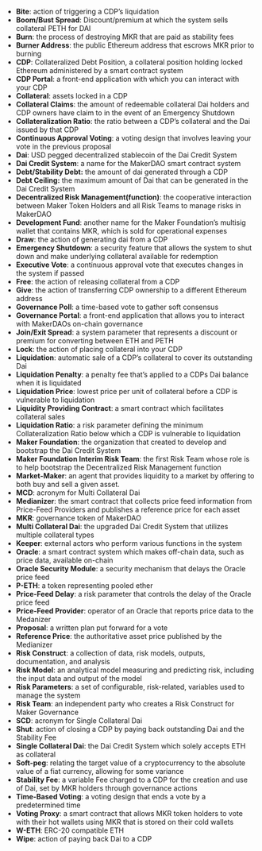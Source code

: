 *   **Bite**: action of triggering a CDP’s liquidation
*   **Boom/Bust Spread**: Discount/premium at which the system sells collateral PETH for DAI
*   **Burn**: the process of destroying MKR that are paid as stability fees
*   **Burner Address**: the public Ethereum address that escrows MKR prior to burning
*   **CDP**: Collateralized Debt Position, a collateral position holding locked Ethereum administered by a smart contract system
*   **CDP Portal**: a front-end application with which you can interact with your CDP
*   **Collateral**: assets locked in a CDP
*   **Collateral Claims**: the amount of redeemable collateral Dai holders and CDP owners have claim to in the event of an Emergency Shutdown
*   **Collateralization Ratio**: the ratio between a CDP’s collateral and the Dai issued by that CDP
*   **Continuous Approval Voting**: a voting design that involves leaving your vote in the previous proposal
*   **Dai**: USD pegged decentralized stablecoin of the Dai Credit System
*   **Dai Credit System**: a name for the MakerDAO smart contract system 
*   **Debt/Stability Debt:** the amount of dai generated through a CDP
*   **Debt Ceiling:** the maximum amount of Dai that can be generated in the Dai Credit System
*   **Decentralized Risk Management(function)**: the cooperative interaction between Maker Token Holders and all Risk Teams to manage risks in MakerDAO
*   **Development Fund**: another name for the Maker Foundation’s multisig wallet that contains MKR, which is sold for operational expenses 
*   **Draw**: the action of generating dai from a CDP
*   **Emergency Shutdown**: a security feature that allows the system to shut down and make underlying collateral available for redemption
*   **Executive Vote**: a continuous approval vote that executes changes in the system if passed
*   **Free**: the action of releasing collateral from a CDP
*   **Give**: the action of transferring CDP ownership to a different Ethereum address
*   **Governance Poll**: a time-based vote to gather soft consensus
*   **Governance Portal**: a front-end application that allows you to interact with MakerDAOs on-chain governance
*   **Join/Exit Spread**: a system parameter that represents a discount or premium for converting between ETH and PETH
*   **Lock**: the action of placing collateral into your CDP
*   **Liquidation**: automatic sale of a CDP’s collateral to cover its outstanding Dai
*   **Liquidation Penalty**: a penalty fee that’s applied to a CDPs Dai balance when it is liquidated
*   **Liquidation Price**: lowest price per unit of collateral before a CDP is vulnerable to liquidation
*   **Liquidity Providing Contract**: a smart contract which facilitates collateral sales
*   **Liquidation Ratio**: a risk parameter defining the minimum Collateralization Ratio below which a CDP is vulnerable to liquidation
*   **Maker Foundation**: the organization that created to develop and bootstrap the Dai Credit System
*   **Maker Foundation Interim Risk Team**: the first Risk Team whose role is to help bootstrap the Decentralized Risk Management function 
*   **Market-Maker**: an agent that provides liquidity to a market by offering to both buy and sell a given asset. 
*   **MCD**: acronym for Multi Collateral Dai
*   **Medianizer**: the smart contract that collects price feed information from Price-Feed Providers and publishes a reference price for each asset
*   **MKR**: governance token of MakerDAO
*   **Multi Collateral Dai**: the upgraded Dai Credit System that utilizes multiple collateral types
*   **Keeper**: external actors who perform various functions in the system
*   **Oracle**: a smart contract system which makes off-chain data, such as price data, available on-chain
*   **Oracle Security Module**: a security mechanism that delays the Oracle price feed
*   **P-ETH**: a token representing pooled ether
*   **Price-Feed Delay**: a risk parameter that controls the delay of the Oracle price feed
*   **Price-Feed Provider**: operator of an Oracle that reports price data to the Medanizer
*   **Proposal**: a written plan put forward for a vote 
*   **Reference Price**: the authoritative asset price published by the Medianizer
*   **Risk Construct**: a collection of data, risk models, outputs, documentation, and analysis
*   **Risk Model**: an analytical model measuring and predicting risk,  including the input data and output of the model
*   **Risk Parameters**: a set of configurable, risk-related, variables used to manage the system
*   **Risk Team**: an independent party who creates a Risk Construct for Maker Governance
*   **SCD**: acronym for Single Collateral Dai
*   **Shut**: action of closing a CDP by paying back outstanding Dai and the Stability Fee
*   **Single Collateral Dai**: the Dai Credit System which solely accepts ETH as collateral
*   **Soft-peg**: relating the target value of a cryptocurrency to the absolute value of a fiat currency, allowing for some variance 
*   **Stability Fee**: a variable Fee charged to a CDP for the creation and use of Dai, set by MKR holders through governance actions 
*   **Time-Based Voting**: a voting design that ends a vote by a predetermined time
*   **Voting Proxy**: a smart contract that allows MKR token holders to vote with their hot wallets using MKR that is stored on their cold wallets 
*   **W-ETH**: ERC-20 compatible ETH
*   **Wipe**: action of paying back Dai to a CDP 
